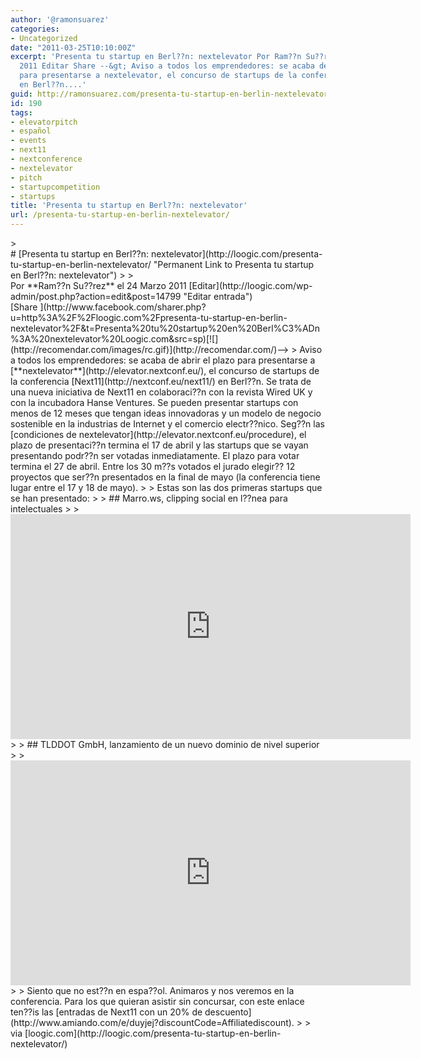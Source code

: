 ```yaml
---
author: '@ramonsuarez'
categories:
- Uncategorized
date: "2011-03-25T10:10:00Z"
excerpt: 'Presenta tu startup en Berl??n: nextelevator Por Ram??n Su??rez el 24 Marzo
  2011 Editar Share --&gt; Aviso a todos los emprendedores: se acaba de abrir el plazo
  para presentarse a nextelevator, el concurso de startups de la conferencia Next11
  en Berl??n....'
guid: http://ramonsuarez.com/presenta-tu-startup-en-berlin-nextelevator
id: 190
tags:
- elevatorpitch
- español
- events
- next11
- nextconference
- nextelevator
- pitch
- startupcompetition
- startups
title: 'Presenta tu startup en Berl??n: nextelevator'
url: /presenta-tu-startup-en-berlin-nextelevator/
---
```


<div class="posterous_bookmarklet_entry">> <div class="entry"># [Presenta tu startup en Berl??n: nextelevator](http://loogic.com/presenta-tu-startup-en-berlin-nextelevator/ "Permanent Link to Presenta tu startup en Berl??n: nextelevator")
> 
> </div><div class="post-content"><span class="post-date" style="float:left;">Por **Ram??n Su??rez** el 24 Marzo 2011 [Editar](http://loogic.com/wp-admin/post.php?action=edit&post=14799 "Editar entrada")</span> [<span class="fb_share_size_Small "><span class="FBConnectButton FBConnectButton_Small" style="cursor:pointer;"><span class="FBConnectButton_Text">Share</span></span><span class="fb_share_count fb_share_no_count fb_share_count_right"><span class="fb_share_count_inner"> </span></span></span>](http://www.facebook.com/sharer.php?u=http%3A%2F%2Floogic.com%2Fpresenta-tu-startup-en-berlin-nextelevator%2F&t=Presenta%20tu%20startup%20en%20Berl%C3%ADn%3A%20nextelevator%20Loogic.com&src=sp)[![](http://recomendar.com/images/rc.gif)](http://recomendar.com/)–&gt;  
> Aviso a todos los emprendedores: se acaba de abrir el plazo para presentarse a [**nextelevator**](http://elevator.nextconf.eu/), el concurso de startups de la conferencia [Next11](http://nextconf.eu/next11/) en Berl??n. Se trata de una nueva iniciativa de Next11 en colaboraci??n con la revista Wired UK y con la incubadora Hanse Ventures. Se pueden presentar startups con menos de 12 meses que tengan ideas innovadoras y un modelo de negocio sostenible en la industrias de Internet y el comercio electr??nico. Seg??n las [condiciones de nextelevator](http://elevator.nextconf.eu/procedure), el plazo de presentaci??n termina el 17 de abril y las startups que se vayan presentando podr??n ser votadas inmediatamente. El plazo para votar termina el 27 de abril. Entre los 30 m??s votados el jurado elegir?? 12 proyectos que ser??n presentados en la final de mayo (la conferencia tiene lugar entre el 17 y 18 de mayo).
> 
> Estas son las dos primeras startups que se han presentado:
> 
> ## Marro.ws, clipping social en l??nea para intelectuales
> 
> <span class="embed-youtube" style="text-align:center; display: block;"><iframe allowfullscreen="true" class="youtube-player" height="360" sandbox="allow-scripts allow-same-origin allow-popups allow-presentation" src="https://www.youtube.com/embed/1VXCLdN6Ku4?version=3&rel=1&showsearch=0&showinfo=1&iv_load_policy=1&fs=1&hl=en-US&autohide=2&wmode=transparent" style="border:0;" width="640"></iframe></span>
> 
> ## TLDDOT GmbH, lanzamiento de un nuevo dominio de nivel superior
> 
> <span class="embed-youtube" style="text-align:center; display: block;"><iframe allowfullscreen="true" class="youtube-player" height="360" sandbox="allow-scripts allow-same-origin allow-popups allow-presentation" src="https://www.youtube.com/embed/zoL6N4E1zsU?version=3&rel=1&showsearch=0&showinfo=1&iv_load_policy=1&fs=1&hl=en-US&autohide=2&wmode=transparent" style="border:0;" width="640"></iframe></span>
> 
> Siento que no est??n en espa??ol. Animaros y nos veremos en la conferencia. Para los que quieran asistir sin concursar, con este enlace ten??is las [entradas de Next11 con un 20% de descuento](http://www.amiando.com/e/duyjej?discountCode=Affiliatediscount).
> 
> </div>

<div class="posterous_quote_citation">via [loogic.com](http://loogic.com/presenta-tu-startup-en-berlin-nextelevator/)</div><div></div></div>